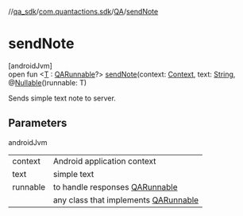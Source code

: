 //[qa_sdk](../../../index.md)/[com.quantactions.sdk](../index.md)/[QA](index.md)/[sendNote](send-note.md)

# sendNote

[androidJvm]\
open fun <[T](send-note.md) : [QARunnable](../-q-a-runnable/index.md)?> [sendNote](send-note.md)(context: [Context](https://developer.android.com/reference/kotlin/android/content/Context.html), text: [String](https://developer.android.com/reference/kotlin/java/lang/String.html), @[Nullable](https://developer.android.com/reference/kotlin/androidx/annotation/Nullable.html)()runnable: T)

Sends simple text note to server.

## Parameters

androidJvm

| | |
|---|---|
| context | Android application context |
| text | simple text |
| runnable | to handle responses [QARunnable](../-q-a-runnable/index.md) |
| <T> | any class that implements [QARunnable](../-q-a-runnable/index.md) |

